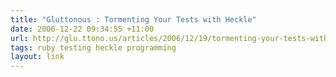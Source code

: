 ```yaml
---
title: "Gluttonous : Tormenting Your Tests with Heckle"
date: 2006-12-22 09:34:55 +11:00
url: http://glu.ttono.us/articles/2006/12/19/tormenting-your-tests-with-heckle
tags: ruby testing heckle programming
layout: link
---
```

